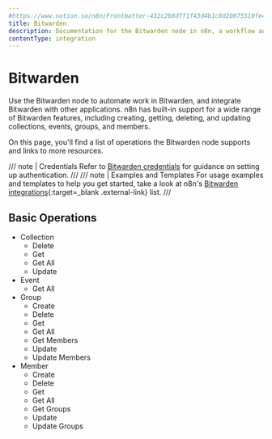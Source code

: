 ```yaml
---
#https://www.notion.so/n8n/Frontmatter-432c2b8dff1f43d4b1c8d20075510fe4
title: Bitwarden
description: Documentation for the Bitwarden node in n8n, a workflow automation platform. Includes details of operations and configuration, and links to examples and credentials information.
contentType: integration
---
```


# Bitwarden

Use the Bitwarden node to automate work in Bitwarden, and integrate Bitwarden with other applications. n8n has built-in support for a wide range of Bitwarden features, including creating, getting, deleting, and updating collections, events, groups, and members.

On this page, you'll find a list of operations the Bitwarden node supports and links to more resources.

/// note | Credentials
Refer to [Bitwarden credentials](/integrations/builtin/credentials/bitwarden/) for guidance on setting up authentication. 
///
/// note | Examples and Templates
For usage examples and templates to help you get started, take a look at n8n's [Bitwarden integrations](https://n8n.io/integrations/bitwarden/){:target=_blank .external-link} list.
///



## Basic Operations

* Collection
    * Delete
    * Get
    * Get All
    * Update
* Event
    * Get All
* Group
    * Create
    * Delete
    * Get
    * Get All
    * Get Members
    * Update
    * Update Members
* Member
    * Create
    * Delete
    * Get
    * Get All
    * Get Groups
    * Update
    * Update Groups
